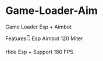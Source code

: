 # Game-Loader-Aim


Game Loader Esp + Aimbot

Features👇
Esp
Aimbot 120 Miter

Hide Esp + Support 180 FPS
